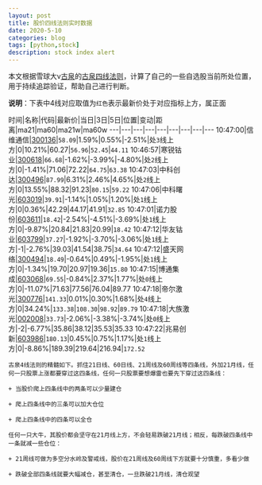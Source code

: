 ```yaml
---
layout: post
title: 股价四线法则实时数据
date: 2020-5-10
categories: blog
tags: [python,stock]
description: stock index alert
---
```



本文根据雪球大v[古泉](https://xueqiu.com/u/7148646888)的[古泉四线法则](https://xueqiu.com/7148646888/130498192)，计算了自己的一些自选股当前所处位置，用于持续追踪验证，帮助自己进行判断。

**说明**：下表中4线对应取值为`红色`表示最新价处于对应指标上方，属正面

时间|名称|代码|最新价|当日|3日|5日|位置|变动|距离|ma21|ma60|ma21w|ma60w
---|---|---|---|---|---|---|---|---
10:47:00|信维通信|[300136](https://xueqiu.com/S/SZ300136)|`58.09`|1.59%|0.55%|-2.51%|处`3`线上方|0|10.21%|60.27|`56.96`|`52.45`|`44.11`
10:46:57|寒锐钴业|[300618](https://xueqiu.com/S/SZ300618)|`66.68`|-1.62%|-3.99%|-4.80%|处`2`线上方|0|-1.41%|71.06|72.22|`64.75`|`63.38`
10:47:03|中科创达|[300496](https://xueqiu.com/S/SZ300496)|`87.99`|6.31%|2.46%|4.65%|处`2`线上方|0|13.55%|88.32|91.23|`80.15`|`59.22`
10:47:06|中科曙光|[603019](https://xueqiu.com/S/SH603019)|`39.91`|-1.14%|1.05%|1.20%|处`1`线上方|0|0.36%|42.29|44.17|41.91|`32.85`
10:47:01|诺力股份|[603611](https://xueqiu.com/S/SH603611)|`18.42`|-2.54%|-4.51%|-3.69%|处`1`线上方|0|-9.87%|20.84|21.83|20.99|`18.42`
10:47:12|华友钴业|[603799](https://xueqiu.com/S/SH603799)|`37.27`|-1.92%|-3.70%|-3.06%|处`1`线上方|-1|-2.76%|39.03|41.54|38.75|`34.64`
10:47:12|盛天网络|[300494](https://xueqiu.com/S/SZ300494)|`18.49`|-0.64%|0.49%|-1.95%|处`1`线上方|0|-1.34%|19.70|20.97|19.36|`15.80`
10:47:15|博通集成|[603068](https://xueqiu.com/S/SH603068)|`69.55`|-0.84%|2.37%|1.77%|处`0`线上方|0|-11.07%|71.63|77.56|76.04|89.77
10:47:18|帝尔激光|[300776](https://xueqiu.com/S/SZ300776)|`141.33`|0.01%|0.30%|1.68%|处`4`线上方|0|34.24%|`133.38`|`108.30`|`98.92`|`89.79`
10:47:18|大族激光|[002008](https://xueqiu.com/S/SZ002008)|`33.73`|-2.06%|-3.38%|-3.74%|处`0`线上方|-2|-6.77%|35.86|38.12|35.53|35.33
10:47:22|兆易创新|[603986](https://xueqiu.com/S/SH603986)|`180.13`|0.45%|0.75%|1.17%|处`1`线上方|0|-8.86%|189.39|219.64|216.94|`172.52`

```
古泉4线法则的精髓如下。抓住21日线、60日线、21周线及60周线等四条线，外加21月线，任何一只股票上涨都要穿过这四条线，任何一只股票要想爆雷也要先下穿过这四条线：

+ 当股价爬上四条线中的两条可以少量建仓

+ 爬上四条线中的三条可以加大仓位

+ 爬上四条线中的四条可以全仓

任何一只大牛，其股价都会坚守在21月线上方，不会轻易跌破21月线；相反，每跌破四条线中一条就减一些仓位：

+ 21周线可做为多空分水岭及警戒线，股价在21周线及60周线下方就要十分慎重，多看少做

+ 跌破全部四条线就要大幅减仓，甚至清仓，一旦跌破21月线，清仓观望
```